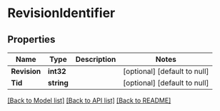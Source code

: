 # RevisionIdentifier

## Properties
Name | Type | Description | Notes
------------ | ------------- | ------------- | -------------
**Revision** | **int32** |  | [optional] [default to null]
**Tid** | **string** |  | [optional] [default to null]

[[Back to Model list]](../README.md#documentation-for-models) [[Back to API list]](../README.md#documentation-for-api-endpoints) [[Back to README]](../README.md)

